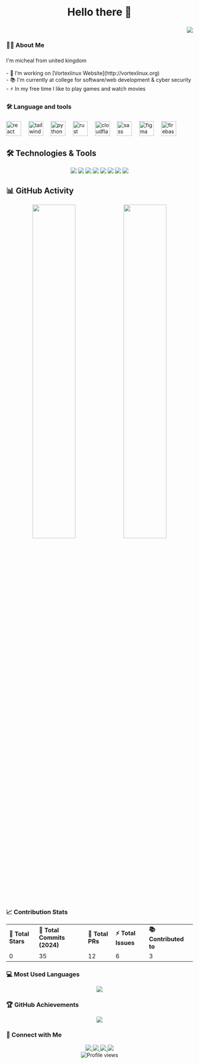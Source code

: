 
<h1 align="center">Hello there 👋</h1>

###
<div align="right">
  <img src="https://visitor-badge.laobi.icu/badge?page_id=swayz8148.swayz8148&left_color=darkslategray&right_color=lightskyblue"  />
</div>

###

<h3 align="left">👩‍💻  About Me</h3>

###

<p align="left">I'm micheal from united kingdom<br><br>- 🔭 I’m working on [Vortexlinux Website](http://vortexlinux.org) <br>- 📚 I'm currently at college for software/web development & cyber security<br>- ⚡ In my free time I like to play games and watch movies</p>

###

<h3 align="left">🛠 Language and tools</h3>

###

<div align="left">
  <img src="https://skillicons.dev/icons?i=react" height="40" alt="react logo"  />
  <img width="12" />
  <img src="https://skillicons.dev/icons?i=tailwind" height="40" alt="tailwindcss logo"  />
  <img width="12" />
  <img src="https://skillicons.dev/icons?i=py" height="40" alt="python logo"  />
  <img width="12" />
  <img src="https://skillicons.dev/icons?i=rust" height="40" alt="rust logo"  />
  <img width="12" />
  <img src="https://skillicons.dev/icons?i=cloudflare" height="40" alt="cloudflare logo"  />
  <img width="12" />
  <img src="https://skillicons.dev/icons?i=sass" height="40" alt="sass logo"  />
  <img width="12" />
  <img src="https://skillicons.dev/icons?i=figma" height="40" alt="figma logo"  />
  <img width="12" />
  <img src="https://skillicons.dev/icons?i=firebase" height="40" alt="firebase logo"  />
</div>

###

## 🛠️ Technologies & Tools

<div align="center">
  <img src="https://img.shields.io/badge/React-61DAFB?style=for-the-badge&logo=react&logoColor=black" />
  <img src="https://img.shields.io/badge/Tailwind-38B2AC?style=for-the-badge&logo=tailwind-css&logoColor=white" />
  <img src="https://img.shields.io/badge/Python-3776AB?style=for-the-badge&logo=python&logoColor=white" />
  <img src="https://img.shields.io/badge/Rust-000000?style=for-the-badge&logo=rust&logoColor=white" />
  <img src="https://img.shields.io/badge/Firebase-FFCA28?style=for-the-badge&logo=firebase&logoColor=black" />
  <img src="https://img.shields.io/badge/Linux-FCC624?style=for-the-badge&logo=linux&logoColor=black" />
  <img src="https://img.shields.io/badge/Docker-2496ED?style=for-the-badge&logo=docker&logoColor=white" />
  <img src="https://img.shields.io/badge/Kubernetes-326CE5?style=for-the-badge&logo=kubernetes&logoColor=white" />
</div>

## 📊 GitHub Activity

<div align="center">
  <img width="48%" src="https://github-readme-stats.vercel.app/api?username=swayz8148&show_icons=true&theme=tokyonight&hide_border=true&count_private=true" />
  <img width="48%" src="https://github-readme-streak-stats.herokuapp.com/?user=swayz8148&theme=tokyonight&hide_border=true" />
</div>

### 📈 Contribution Stats
<div align="center">
  <table>
    <tr>
      <td><b>🌟 Total Stars</b></td>
      <td><b>🎯 Total Commits (2024)</b></td>
      <td><b>🔄 Total PRs</b></td>
      <td><b>⚡ Total Issues</b></td>
      <td><b>📚 Contributed to</b></td>
    </tr>
    <tr>
      <td>0</td>
      <td>35</td>
      <td>12</td>
      <td>6</td>
      <td>3</td>
    </tr>
  </table>
</div>

### 💻 Most Used Languages
<div align="center">
  <img src="https://github-readme-stats.vercel.app/api/top-langs/?username=swayz8148&theme=tokyonight&hide_border=true&layout=compact&langs_count=6" />
</div>

### 🏆 GitHub Achievements
<div align="center">
  <img src="https://github-profile-trophy.vercel.app/?username=swayz8148&theme=tokyonight&no-frame=true&row=1&column=7&margin-w=15" />
</div>

### 📱 Connect with Me
<div align="center">
  <a href="https://www.linkedin.com/in/michealdownard/">
    <img src="https://img.shields.io/badge/LinkedIn-0077B5?style=for-the-badge&logo=linkedin&logoColor=white" />
  </a>
  <a href="https://www.hackerrank.com/profile/MichealDownard">
    <img src="https://img.shields.io/badge/HackerRank-00EA64?style=for-the-badge&logo=hackerrank&logoColor=white" />
  </a>
  <a href="https://stackoverflow.com/users/15817237/micheal">
    <img src="https://img.shields.io/badge/Stack_Overflow-FE7A16?style=for-the-badge&logo=stack-overflow&logoColor=white" />
  </a>
  <a href="https://dev.to/michaeldev">
    <img src="https://img.shields.io/badge/dev.to-0A0A0A?style=for-the-badge&logo=dev.to&logoColor=white" />
  </a>
</div>

<div align="center">
  <img src="https://komarev.com/ghpvc/?username=swayz8148&style=flat-square&color=blue" alt="Profile views"/>
</div>
